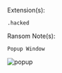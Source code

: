 Extension(s): 
```
.hacked
```
Ransom Note(s): 
```
Popup Window
```
![popup](https://github.com/user-attachments/assets/1d5480d5-31fa-44d2-93b2-c93bed2f9f2b)
